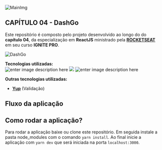
![MainImg](https://res.cloudinary.com/dloadb2bx/image/upload/v1635994845/0ff8ac80-8026-11eb-8ed1-e8b77764fbcd_el3ft3.png)

  

## CAPÍTULO 04 - DashGo

  
Este repositório é composto pelo projeto desenvolvido ao longo do do **capítulo 04**, da especialização em **ReactJS** ministrado pela **[ROCKETSEAT](https://www.rocketseat.com.br/)** em seu curso **IGNITE PRO**.

  
![DashGo](https://res.cloudinary.com/dloadb2bx/image/upload/v1645048654/dashgo_h5mfgp.png)


**Tecnologias utilizadas:** <br>![enter image description here](https://img.shields.io/badge/React-20232A?style=for-the-badge&logo=react&logoColor=61DAFB) ![ ](https://img.shields.io/badge/TypeScript-007ACC?style=for-the-badge&logo=typescript&logoColor=white) ![enter image description here](https://img.shields.io/badge/chakra-%234ED1C5.svg?style=for-the-badge&logo=chakraui&logoColor=white)


**Outras tecnologias utilizadas:**


- **[Yup](https://github.com/jquense/yup)** (Validação)

## Fluxo da aplicação

  
  

## Como rodar a aplicação?

  
Para rodar a aplicação baixe ou clone este repositório. Em seguida instale a pasta node_modules com o comando `yarn install`. Ao final inicie a aplicação com `yarn dev` que será iniciada na porta `localhost:3000`.